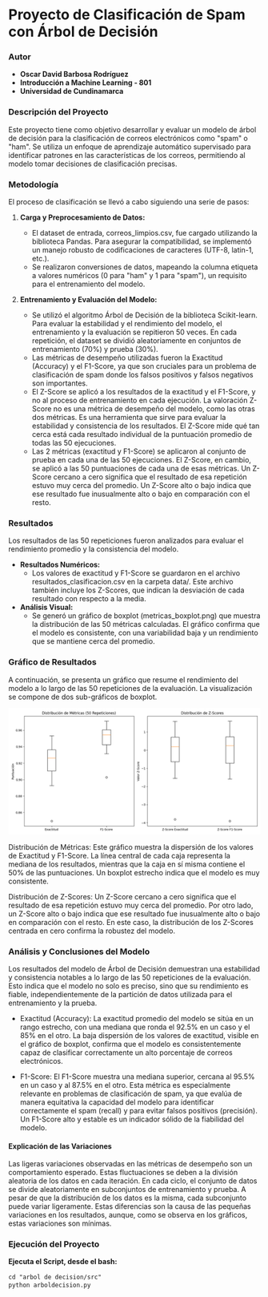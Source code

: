 # Proyecto de Clasificación de Spam con Árbol de Decisión

### Autor

* **Oscar David Barbosa Rodríguez** 
* **Introducción a Machine Learning - 801** 
* **Universidad de Cundinamarca** 

### Descripción del Proyecto

Este proyecto tiene como objetivo desarrollar y evaluar un modelo de árbol de decisión para la clasificación de correos electrónicos como "spam" o "ham". Se utiliza un enfoque de aprendizaje automático supervisado para identificar patrones en las características de los correos, permitiendo al modelo tomar decisiones de clasificación precisas.

### Metodología

El proceso de clasificación se llevó a cabo siguiendo una serie de pasos:

1.  **Carga y Preprocesamiento de Datos:**
    * El dataset de entrada, correos_limpios.csv, fue cargado utilizando la biblioteca Pandas. Para asegurar la compatibilidad, se implementó un manejo robusto de codificaciones de caracteres (UTF-8, latin-1, etc.).
    * Se realizaron conversiones de datos, mapeando la columna etiqueta a valores numéricos (0 para "ham" y 1 para "spam"), un requisito para el entrenamiento del modelo.

2.  **Entrenamiento y Evaluación del Modelo:**
    * Se utilizó el algoritmo Árbol de Decisión de la biblioteca Scikit-learn. Para evaluar la estabilidad y el rendimiento del modelo, el entrenamiento y la evaluación se repitieron 50 veces. En cada repetición, el dataset se dividió aleatoriamente en conjuntos de entrenamiento (70%) y prueba (30%).
    * Las métricas de desempeño utilizadas fueron la Exactitud (Accuracy) y el F1-Score, ya que son cruciales para un problema de clasificación de spam donde los falsos positivos y falsos negativos son importantes.
    * El Z-Score se aplicó a los resultados de la exactitud y el F1-Score, y no al proceso de entrenamiento en cada ejecución. La valoración Z-Score no es una métrica de desempeño del modelo, como las otras dos métricas. Es una herramienta que sirve para evaluar la estabilidad y consistencia de los resultados. El Z-Score mide qué tan cerca está cada resultado individual de la puntuación promedio de todas las 50 ejecuciones.
    * Las 2 métricas (exactitud y F1-Score) se aplicaron al conjunto de prueba en cada una de las 50 ejecuciones. El Z-Score, en cambio, se aplicó a las 50 puntuaciones de cada una de esas métricas.
Un Z-Score cercano a cero significa que el resultado de esa repetición estuvo muy cerca del promedio.
Un Z-Score alto o bajo indica que ese resultado fue inusualmente alto o bajo en comparación con el resto.

### Resultados

Los resultados de las 50 repeticiones fueron analizados para evaluar el rendimiento promedio y la consistencia del modelo.

* **Resultados Numéricos:**
    * Los valores de exactitud y F1-Score se guardaron en el archivo resultados_clasificacion.csv en la carpeta data/. Este archivo también incluye los Z-Scores, que indican la desviación de cada resultado con respecto a la media.
* **Análisis Visual:**
    * Se generó un gráfico de boxplot (metricas_boxplot.png) que muestra la distribución de las 50 métricas calculadas. El gráfico confirma que el modelo es consistente, con una variabilidad baja y un rendimiento que se mantiene cerca del promedio.

### Gráfico de Resultados

A continuación, se presenta un gráfico que resume el rendimiento del modelo a lo largo de las 50 repeticiones de la evaluación. La visualización se compone de dos sub-gráficos de boxplot.

![Gráfico de Distribución de Métricas y Z-Scores](imgs/metricas_boxplot.png)

Distribución de Métricas: Este gráfico muestra la dispersión de los valores de Exactitud y F1-Score. La línea central de cada caja representa la mediana de los resultados, mientras que la caja en sí misma contiene el 50% de las puntuaciones. Un boxplot estrecho indica que el modelo es muy consistente.

Distribución de Z-Scores: Un Z-Score cercano a cero significa que el resultado de esa repetición estuvo muy cerca del promedio. Por otro lado, un Z-Score alto o bajo indica que ese resultado fue inusualmente alto o bajo en comparación con el resto. En este caso, la distribución de los Z-Scores centrada en cero confirma la robustez del modelo.

### Análisis y Conclusiones del Modelo

Los resultados del modelo de Árbol de Decisión demuestran una estabilidad y consistencia notables a lo largo de las 50 repeticiones de la evaluación. Esto indica que el modelo no solo es preciso, sino que su rendimiento es fiable, independientemente de la partición de datos utilizada para el entrenamiento y la prueba.

* Exactitud (Accuracy): La exactitud promedio del modelo se sitúa en un rango estrecho, con una mediana que ronda el 92.5% en un caso y el 85% en el otro. La baja dispersión de los valores de exactitud, visible en el gráfico de boxplot, confirma que el modelo es consistentemente capaz de clasificar correctamente un alto porcentaje de correos electrónicos.

* F1-Score: El F1-Score muestra una mediana superior, cercana al 95.5% en un caso y al 87.5% en el otro. Esta métrica es especialmente relevante en problemas de clasificación de spam, ya que evalúa de manera equitativa la capacidad del modelo para identificar correctamente el spam (recall) y para evitar falsos positivos (precisión). Un F1-Score alto y estable es un indicador sólido de la fiabilidad del modelo.

#### Explicación de las Variaciones

Las ligeras variaciones observadas en las métricas de desempeño son un comportamiento esperado. Estas fluctuaciones se deben a la división aleatoria de los datos en cada iteración. En cada ciclo, el conjunto de datos se divide aleatoriamente en subconjuntos de entrenamiento y prueba. A pesar de que la distribución de los datos es la misma, cada subconjunto puede variar ligeramente. Estas diferencias son la causa de las pequeñas variaciones en los resultados, aunque, como se observa en los gráficos, estas variaciones son mínimas.

### Ejecución del Proyecto

 **Ejecuta el Script, desde el bash:**
    
    cd "arbol de decision/src"
    python arboldecision.py


